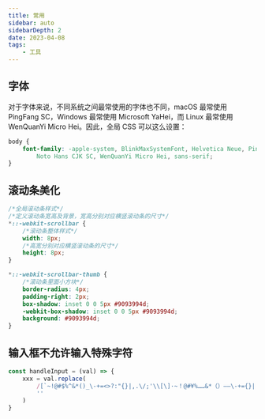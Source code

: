 ```yaml
---
title: 常用
sidebar: auto
sidebarDepth: 2
date: 2023-04-08
tags:
    - 工具
---
```


## 字体

对于字体来说，不同系统之间最常使用的字体也不同，macOS 最常使用 PingFang SC，Windows 最常使用 Microsoft YaHei，而 Linux 最常使用 WenQuanYi Micro Hei。因此，全局 CSS 可以这么设置：

```css
body {
    font-family: -apple-system, BlinkMaxSystemFont, Helvetica Neue, PingFang SC, Microsoft YaHei, Source Han Sans SC,
        Noto Hans CJK SC, WenQuanYi Micro Hei, sans-serif;
}
```

## 滚动条美化

```css
/*全局滚动条样式*/
/*定义滚动条宽高及背景，宽高分别对应横竖滚动条的尺寸*/
*::-webkit-scrollbar {
    /*滚动条整体样式*/
    width: 8px;
    /*高宽分别对应横竖滚动条的尺寸*/
    height: 8px;
}

*::-webkit-scrollbar-thumb {
    /*滚动条里面小方块*/
    border-radius: 4px;
    padding-right: 2px;
    box-shadow: inset 0 0 5px #9093994d;
    -webkit-box-shadow: inset 0 0 5px #9093994d;
    background: #9093994d;
}
```

## 输入框不允许输入特殊字符

```js
const handleInput = (val) => {
    xxx = val.replace(
        /[`~!@#$%^&*()_\-+=<>?:"{}|,.\/;'\\[\]·~！@#¥%……&*（）——\-+={}|《》？：“”【】、；‘’，。、～]/g,
        ''
    )
}
```

